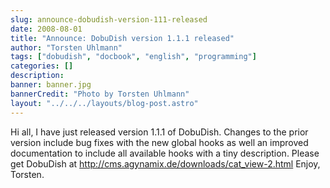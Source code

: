 ```yaml
---
slug: announce-dobudish-version-111-released
date: 2008-08-01
title: "Announce: DobuDish version 1.1.1 released"
author: "Torsten Uhlmann"
tags: ["dobudish", "docbook", "english", "programming"]
categories: []
description:
banner: banner.jpg
bannerCredit: "Photo by Torsten Uhlmann"
layout: "../../../layouts/blog-post.astro"
---
```


Hi all, I have just released version 1.1.1 of DobuDish. Changes to the prior version include bug fixes with the new global hooks as well an improved documentation to include all available hooks with a tiny description. Please get DobuDish at <http://cms.agynamix.de/downloads/cat_view-2.html> Enjoy, Torsten.
